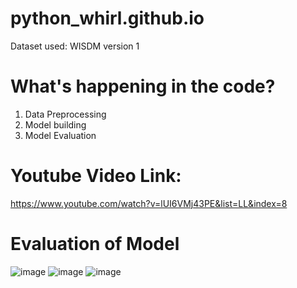 # python_whirl.github.io
Dataset used: WISDM version 1
# What's happening in the code?
1. Data Preprocessing
2. Model building
3. Model Evaluation

# Youtube Video Link:
https://www.youtube.com/watch?v=lUI6VMj43PE&list=LL&index=8

# Evaluation of Model
![image](https://user-images.githubusercontent.com/72580576/230142655-32cebb5d-005d-42c8-9d57-1259d7f24dcc.png)
![image](https://user-images.githubusercontent.com/72580576/230142724-31adeae6-0a91-4eee-9789-64c9ebc29693.png)
![image](https://user-images.githubusercontent.com/72580576/230142771-7c05f341-adc7-400f-acd0-ea89cf04cb71.png)


